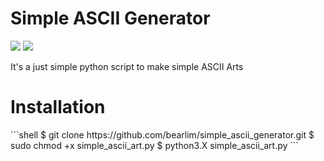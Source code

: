 <h1 align="left">Simple ASCII Generator</h1>
<div>
  <a href="https://www.python.org/"><img src="https://img.shields.io/badge/python-2.7%20%7C%203.x-sucess"></a>
  <a href="https://pypi.org/project/art/"><img src="https://img.shields.io/badge/module-art-blue"></a>
</div>
<div>
  <p>It's a just simple python script to make simple ASCII Arts
</div>

  <h1>Installation</h1>
  ```shell
  $ git clone https://github.com/bearlim/simple_ascii_generator.git
  $ sudo chmod +x simple_ascii_art.py
  $ python3.X simple_ascii_art.py
  ```
